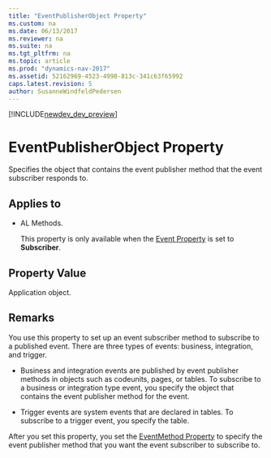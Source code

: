 ```yaml
---
title: "EventPublisherObject Property"
ms.custom: na
ms.date: 06/13/2017
ms.reviewer: na
ms.suite: na
ms.tgt_pltfrm: na
ms.topic: article
ms.prod: "dynamics-nav-2017"
ms.assetid: 52162969-4523-4998-813c-341c63f65992
caps.latest.revision: 5
author: SusanneWindfeldPedersen
---
```


[!INCLUDE[newdev_dev_preview](../includes/newdev_dev_preview.md)]

# EventPublisherObject Property
Specifies the object that contains the event publisher method that the event subscriber responds to.  
  
## Applies to  
  
-   AL Methods.  
  
     This property is only available when the [Event Property](devenv-event-property.md) is set to **Subscriber**.  
  
## Property Value  
 Application object.  
  
## Remarks  
 You use this property to set up an event subscriber method to subscribe to a published event. There are three types of events: business, integration, and trigger.  
  
-   Business and integration events are published by event publisher methods in objects such as codeunits, pages, or tables. To subscribe to a business or integration type event, you specify the object that contains the event publisher method for the event.  
  
-   Trigger events are system events that are declared in tables. To subscribe to a trigger event, you specify the table.  
  
 After you set this property, you set the [EventMethod Property](devenv-eventmethod-property.md) to specify the event publisher method that you want the event subscriber to subscribe to.  
  
 <!--For more information about events, see [Event Types](Event-Types.md) and [Subscribing to Events](Subscribing-to-Events.md).  
  
## See Also  
 [Publishing Events](Publishing-Events.md)   
 [Raising Events](Raising-Events.md)   
 [Events in Microsoft Dynamics NAV](Events-in-Microsoft-Dynamics-NAV.md)   
 [AL Method Statements](../devenv-al-method-statements.md) -->